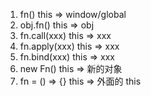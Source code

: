 1. fn()
    this => window/global
2. obj.fn()
    this => obj
3. fn.call(xxx)
    this => xxx
4. fn.apply(xxx)
    this => xxx
5. fn.bind(xxx)
    this => xxx
6. new Fn()
    this => 新的对象
7. fn = () => {}
    this => 外面的 this